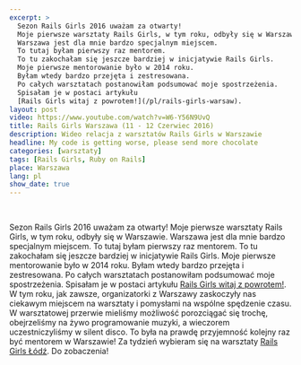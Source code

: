 ```yaml
---
excerpt: >
  Sezon Rails Girls 2016 uważam za otwarty!
  Moje pierwsze warsztaty Rails Girls, w tym roku, odbyły się w Warszawie.
  Warszawa jest dla mnie bardzo specjalnym miejscem.
  To tutaj byłam pierwszy raz mentorem.
  To tu zakochałam się jeszcze bardziej w inicjatywie Rails Girls.
  Moje pierwsze mentorowanie było w 2014 roku.
  Byłam wtedy bardzo przejęta i zestresowana.
  Po całych warsztatach postanowiłam podsumować moje spostrzeżenia.
  Spisałam je w postaci artykułu
  [Rails Girls witaj z powrotem!](/pl/rails-girls-warsaw).
layout: post
video: https://www.youtube.com/watch?v=W6-Y56N9UvQ
title: Rails Girls Warszawa (11 - 12 Czerwiec 2016)
description: Wideo relacja z warsztatów Rails Girls w Warszawie
headline: My code is getting worse, please send more chocolate
categories: [warsztaty]
tags: [Rails Girls, Ruby on Rails]
place: Warszawa
lang: pl
show_date: true
---
```


<br>

Sezon Rails Girls 2016 uważam za otwarty! Moje pierwsze warsztaty Rails Girls, w tym roku, odbyły się w Warszawie. Warszawa jest dla mnie bardzo specjalnym miejscem. To tutaj byłam pierwszy raz mentorem. To tu zakochałam się jeszcze bardziej w inicjatywie Rails Girls. Moje pierwsze mentorowanie było w 2014 roku. Byłam wtedy bardzo przejęta i zestresowana. Po całych warsztatach postanowiłam podsumować moje spostrzeżenia. Spisałam je w postaci artykułu [Rails Girls witaj z powrotem!]({{site.baseurl}}/rails-girls-warsaw "Rails Girls Warsaw - pierwszy raz jako mentor"). W tym roku, jak zawsze, organizatorki z Warszawy zaskoczyły nas ciekawym miejscem na warsztaty i pomysłami na wspólne spędzenie czasu. W warsztatowej przerwie mieliśmy możliwość porozciągać się trochę, obejrzeliśmy na żywo programowanie muzyki, a wieczorem uczestniczyliśmy w silent disco. To była na prawdę przyjemność kolejny raz być mentorem w Warszawie! Za tydzień wybieram się na warsztaty [Rails Girls Łódź]({{site.baseurl}}/rails-girls-lodz "Rails Girls Łódź - wideorelacja"). Do zobaczenia!

